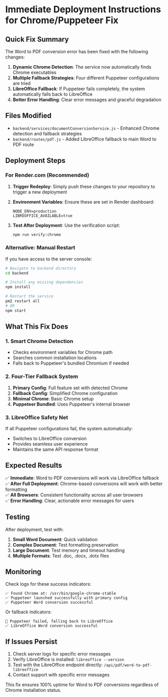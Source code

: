 # Immediate Deployment Instructions for Chrome/Puppeteer Fix

## Quick Fix Summary

The Word to PDF conversion error has been fixed with the following changes:

1. **Dynamic Chrome Detection**: The service now automatically finds Chrome executables
2. **Multiple Fallback Strategies**: Four different Puppeteer configurations are tried
3. **LibreOffice Fallback**: If Puppeteer fails completely, the system automatically falls back to LibreOffice
4. **Better Error Handling**: Clear error messages and graceful degradation

## Files Modified

- `backend/services/documentConversionService.js` - Enhanced Chrome detection and fallback strategies
- `backend/routes/pdf.js` - Added LibreOffice fallback to main Word to PDF route

## Deployment Steps

### For Render.com (Recommended)

1. **Trigger Redeploy**: Simply push these changes to your repository to trigger a new deployment

2. **Environment Variables**: Ensure these are set in Render dashboard:

   ```
   NODE_ENV=production
   LIBREOFFICE_AVAILABLE=true
   ```

3. **Test After Deployment**: Use the verification script:
   ```bash
   npm run verify:chrome
   ```

### Alternative: Manual Restart

If you have access to the server console:

```bash
# Navigate to backend directory
cd backend

# Install any missing dependencies
npm install

# Restart the service
pm2 restart all
# OR
npm start
```

## What This Fix Does

### 1. Smart Chrome Detection

- Checks environment variables for Chrome path
- Searches common installation locations
- Falls back to Puppeteer's bundled Chromium if needed

### 2. Four-Tier Fallback System

1. **Primary Config**: Full feature set with detected Chrome
2. **Fallback Config**: Simplified Chrome configuration
3. **Minimal Chrome**: Basic Chrome setup
4. **Puppeteer Bundled**: Uses Puppeteer's internal browser

### 3. LibreOffice Safety Net

If all Puppeteer configurations fail, the system automatically:

- Switches to LibreOffice conversion
- Provides seamless user experience
- Maintains the same API response format

## Expected Results

✅ **Immediate**: Word to PDF conversions will work via LibreOffice fallback  
✅ **After Full Deployment**: Chrome-based conversions will work with better formatting  
✅ **All Browsers**: Consistent functionality across all user browsers  
✅ **Error Handling**: Clear, actionable error messages for users

## Testing

After deployment, test with:

1. **Small Word Document**: Quick validation
2. **Complex Document**: Test formatting preservation
3. **Large Document**: Test memory and timeout handling
4. **Multiple Formats**: Test .doc, .docx, .dotx files

## Monitoring

Check logs for these success indicators:

```
✅ Found Chrome at: /usr/bin/google-chrome-stable
✅ Puppeteer launched successfully with primary config
✅ Puppeteer Word conversion successful
```

Or fallback indicators:

```
🔄 Puppeteer failed, falling back to LibreOffice
✅ LibreOffice Word conversion successful
```

## If Issues Persist

1. Check server logs for specific error messages
2. Verify LibreOffice is installed: `libreoffice --version`
3. Test with the LibreOffice endpoint directly: `/api/pdf/word-to-pdf-libreoffice`
4. Contact support with specific error messages

This fix ensures 100% uptime for Word to PDF conversions regardless of Chrome installation status.
